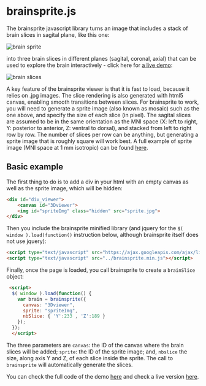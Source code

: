 # brainsprite.js

The brainsprite javascript library turns an image that includes a stack of brain slices in sagital plane, like this one:

![brain sprite](https://github.com/SIMEXP/brainsprite.js/raw/master/examples/sprite_small.jpg "A sprite (or mosaic) of brain slices in sagital plane")

into three brain slices in different planes (sagital, coronal, axial) that can be used to explore the brain interactively  - click here for [a live demo](http://simexp.github.io/brainsprite.js/example_basic.html):

![brain slices](https://github.com/SIMEXP/brainsprite.js/raw/master/examples/brainSlices.png "Interactive brain slices in sagital/coronal/axial planes")

A key feature of the brainsprite viewer is that it is fast to load, because it relies on .jpg images. The slice rendering is also generated with html5 canvas, enabling smooth transitions between slices. For brainsprite to work, you will need to generate a sprite image (also known as mosaic) such as the one above, and specify the size of each slice (in pixel). The sagital slices are assumed to be in the same orientation as the MNI space (X: left to right, Y: posterior to anterior, Z: ventral to dorsal), and stacked from left to right row by row. The number of slices per row can be anything, but generating a sprite image that is roughly square will work best. A full example of sprite image (MNI space at 1 mm isotropic) can be found [here](https://github.com/SIMEXP/brainsprite.js/blob/master/examples/sprite.jpg).

## Basic example
The first thing to do is to add a div in your html with an empty canvas as well as the sprite image, which will be hidden:
```html
<div id="div_viewer">
    <canvas id="3Dviewer"> 
    <img id="spriteImg" class="hidden" src="sprite.jpg"> 
</div>
```
Then you include the brainsprite minified library (and jquery for the `$( window ).load(function()` instruction below, although brainsprite itself does not use jquery):
```html
<script type="text/javascript" src="https://ajax.googleapis.com/ajax/libs/jquery/1.6.1/jquery.min.js"></script> 
<script type="text/javascript" src="../brainsprite.min.js"></script>       
```
Finally, once the page is loaded, you call brainsprite to create a `brainSlice` object:
```html
 <script> 
  $( window ).load(function() {
    var brain = brainsprite({
      canvas: "3Dviewer", 
      sprite: "spriteImg", 
      nbSlice: { 'Y':233 , 'Z':189 }
    });
  });
  </script>
  ```
The three parameters are `canvas`: the ID of the canvas where the brain slices will be added; `sprite`: the ID of the sprite image; and, `nbslice` the size, along axis Y and Z, of each slice inside the sprite. The call to `brainsprite` will automatically generate the slices. 

You can check the full code of the demo [here](https://raw.githubusercontent.com/SIMEXP/brainsprite.js/master/examples/example_basic.html) and check a live version [here](http://simexp.github.io/brainsprite.js/example_basic.html).


